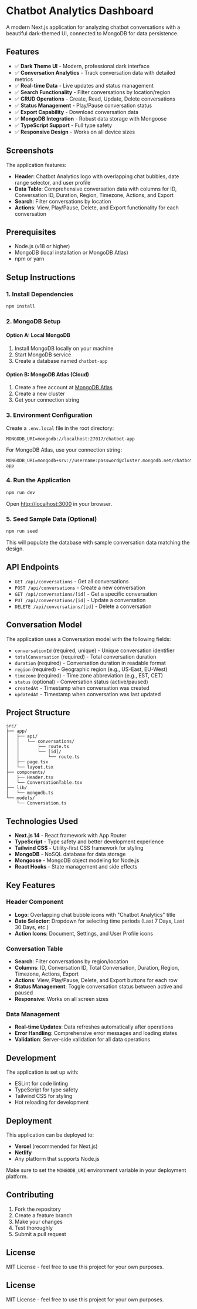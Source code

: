 # Chatbot Analytics Dashboard

A modern Next.js application for analyzing chatbot conversations with a beautiful dark-themed UI, connected to MongoDB for data persistence.

## Features

- ✅ **Dark Theme UI** - Modern, professional dark interface
- ✅ **Conversation Analytics** - Track conversation data with detailed metrics
- ✅ **Real-time Data** - Live updates and status management
- ✅ **Search Functionality** - Filter conversations by location/region
- ✅ **CRUD Operations** - Create, Read, Update, Delete conversations
- ✅ **Status Management** - Play/Pause conversation status
- ✅ **Export Capability** - Download conversation data
- ✅ **MongoDB Integration** - Robust data storage with Mongoose
- ✅ **TypeScript Support** - Full type safety
- ✅ **Responsive Design** - Works on all device sizes

## Screenshots

The application features:

- **Header**: Chatbot Analytics logo with overlapping chat bubbles, date range selector, and user profile
- **Data Table**: Comprehensive conversation data with columns for ID, Conversation ID, Duration, Region, Timezone, Actions, and Export
- **Search**: Filter conversations by location
- **Actions**: View, Play/Pause, Delete, and Export functionality for each conversation

## Prerequisites

- Node.js (v18 or higher)
- MongoDB (local installation or MongoDB Atlas)
- npm or yarn

## Setup Instructions

### 1. Install Dependencies

```bash
npm install
```

### 2. MongoDB Setup

#### Option A: Local MongoDB

1. Install MongoDB locally on your machine
2. Start MongoDB service
3. Create a database named `chatbot-app`

#### Option B: MongoDB Atlas (Cloud)

1. Create a free account at [MongoDB Atlas](https://www.mongodb.com/atlas)
2. Create a new cluster
3. Get your connection string

### 3. Environment Configuration

Create a `.env.local` file in the root directory:

```env
MONGODB_URI=mongodb://localhost:27017/chatbot-app
```

For MongoDB Atlas, use your connection string:

```env
MONGODB_URI=mongodb+srv://username:password@cluster.mongodb.net/chatbot-app
```

### 4. Run the Application

```bash
npm run dev
```

Open [http://localhost:3000](http://localhost:3000) in your browser.

### 5. Seed Sample Data (Optional)

```bash
npm run seed
```

This will populate the database with sample conversation data matching the design.

## API Endpoints

- `GET /api/conversations` - Get all conversations
- `POST /api/conversations` - Create a new conversation
- `GET /api/conversations/[id]` - Get a specific conversation
- `PUT /api/conversations/[id]` - Update a conversation
- `DELETE /api/conversations/[id]` - Delete a conversation

## Conversation Model

The application uses a Conversation model with the following fields:

- `conversationId` (required, unique) - Unique conversation identifier
- `totalConversation` (required) - Total conversation duration
- `duration` (required) - Conversation duration in readable format
- `region` (required) - Geographic region (e.g., US-East, EU-West)
- `timezone` (required) - Time zone abbreviation (e.g., EST, CET)
- `status` (optional) - Conversation status (active/paused)
- `createdAt` - Timestamp when conversation was created
- `updatedAt` - Timestamp when conversation was last updated

## Project Structure

```
src/
├── app/
│   ├── api/
│   │   └── conversations/
│   │       ├── route.ts
│   │       └── [id]/
│   │           └── route.ts
│   ├── page.tsx
│   └── layout.tsx
├── components/
│   ├── Header.tsx
│   └── ConversationTable.tsx
├── lib/
│   └── mongodb.ts
└── models/
    └── Conversation.ts
```

## Technologies Used

- **Next.js 14** - React framework with App Router
- **TypeScript** - Type safety and better development experience
- **Tailwind CSS** - Utility-first CSS framework for styling
- **MongoDB** - NoSQL database for data storage
- **Mongoose** - MongoDB object modeling for Node.js
- **React Hooks** - State management and side effects

## Key Features

### Header Component

- **Logo**: Overlapping chat bubble icons with "Chatbot Analytics" title
- **Date Selector**: Dropdown for selecting time periods (Last 7 Days, Last 30 Days, etc.)
- **Action Icons**: Document, Settings, and User Profile icons

### Conversation Table

- **Search**: Filter conversations by region/location
- **Columns**: ID, Conversation ID, Total Conversation, Duration, Region, Timezone, Actions, Export
- **Actions**: View, Play/Pause, Delete, and Export buttons for each row
- **Status Management**: Toggle conversation status between active and paused
- **Responsive**: Works on all screen sizes

### Data Management

- **Real-time Updates**: Data refreshes automatically after operations
- **Error Handling**: Comprehensive error messages and loading states
- **Validation**: Server-side validation for all data operations

## Development

The application is set up with:

- ESLint for code linting
- TypeScript for type safety
- Tailwind CSS for styling
- Hot reloading for development

## Deployment

This application can be deployed to:

- **Vercel** (recommended for Next.js)
- **Netlify**
- Any platform that supports Node.js

Make sure to set the `MONGODB_URI` environment variable in your deployment platform.

## Contributing

1. Fork the repository
2. Create a feature branch
3. Make your changes
4. Test thoroughly
5. Submit a pull request

## License

MIT License - feel free to use this project for your own purposes.

## License

MIT License - feel free to use this project for your own purposes.
